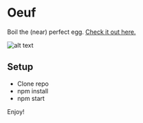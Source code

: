 # Oeuf
Boil the (near) perfect egg. [Check it out here.](https://rayhogan.github.io/oeuf/)

![alt text](http://rhogan.ie/oeufImage.png)

## Setup

* Clone repo
* npm install
* npm start

Enjoy!
